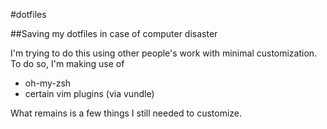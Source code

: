 #dotfiles

##Saving my dotfiles in case of computer disaster

I'm trying to do this using other people's work with minimal
customization. To do so, I'm making use of
- oh-my-zsh
- certain vim plugins (via vundle)

What remains is a few things I still needed to customize.
